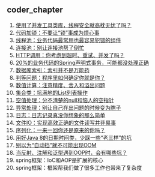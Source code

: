 ## coder_chapter

1. [使用了并发工具类库，线程安全就高枕无忧了吗？](concurrentTools)
2. [代码加锁：不要让“锁”事成为烦心事](lock)
3. [线程池：业务代码最常用也最容易犯错的组件](threadpool) 
4. [连接池：别让连接池帮了倒忙](connPool)
5. [HTTP调用：你考虑到超时、重试、并发了吗？](httpinvoke) 
6. [20%的业务代码的Spring声明式事务，可能都没处理正确](transaction)
7. [数据库索引：索引并不是万能药](sqlindex) 
8. [判等问题：程序里如何确定你就是你？](equals) 
9. [数值计算：注意精度、舍入和溢出问题](numbercalculations) 
10. [集合类：坑满地的List列表操作](collection) 
11. [空值处理：分不清楚的null和恼人的空指针](nullvalue) 
12. [异常处理：别让自己在出问题的时候变为瞎子](exception)
13. [日志：日志记录真没你想象的那么简单](logging)
14. [文件IO：实现高效正确的文件读写并非易事](io)
15. [序列化：一来一回你还是原来的你吗？](serialization)
16. [用好Java 8的日期时间类，少踩一些“老三样”的坑](datetime)
17. [别以为“自动挡”就不可能出现OOM](oom)
18. [当反射、注解和泛型遇到OOP时，会有哪些坑？](advancedfeatures)
19. spring框架：IoC和AOP是扩展的核心
20. spring框架：框架帮我们做了很多工作也带来了复杂度